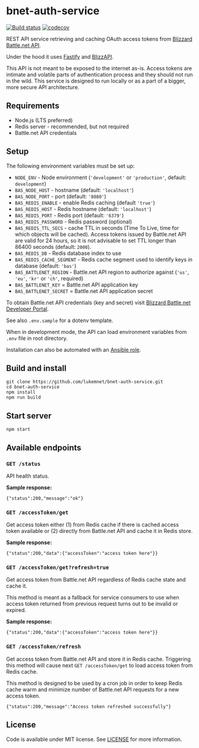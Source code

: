 # bnet-auth-service
[![Build status](https://ci.appveyor.com/api/projects/status/5lunfkv0ot8rh3yt/branch/master?svg=true)](https://ci.appveyor.com/project/lwojcik/bnet-auth-service/branch/master)
[![codecov](https://codecov.io/gh/sc2pte/bnet-auth-service/branch/master/graph/badge.svg?token=sFEmFjKiRo)](https://codecov.io/gh/sc2pte/bnet-auth-service)

REST API service retrieving and caching OAuth access tokens from [Blizzard Battle.net API](https://develop.battle.net/).

Under the hood it uses [Fastify](https://www.fastify.io/) and [BlizzAPI](https://www.npmjs.com/package/blizzapi).

This API is not meant to be exposed to the internet as-is. Access tokens are intimate and volatile parts of authentication process and they should not run in the wild. This service is designed to run locally or as a part of a bigger, more secure API architecture.

## Requirements

* Node.js (LTS preferred)
* Redis server - recommended, but not required
* Battle.net API credentials

## Setup

The following environment variables must be set up:

* `NODE_ENV` - Node environment (`'development'` or `'production'`, default: `development`)
* `BAS_NODE_HOST` - hostname (default: `'localhost'`)
* `BAS_NODE_PORT` - port (default: `'8080'`)
* `BAS_REDIS_ENABLE` - enable Redis caching (default `'true'`)
* `BAS_REDIS_HOST` - Redis hostname (default: `'localhost'`)
* `BAS_REDIS_PORT` - Redis port (default: `'6379'`)
* `BAS_REDIS_PASSWORD` - Redis password (optional)
* `BAS_REDIS_TTL_SECS` - cache TTL in seconds (Time To Live, time for which objects will be cached). Access tokens issued by Battle.net API are valid for 24 hours, so it is not advisable to set TTL longer than 86400 seconds (default: `2000`).
* `BAS_REDIS_DB` - Redis database index to use
* `BAS_REDIS_CACHE_SEGMENT` - Redis cache segment used to identify keys in database (default: `'bas'`)
* `BAS_BATTLENET_REGION` - Battle.net API region to authorize against (`'us'`, `'eu'`, `'kr'` or `'ch'`, required)
* `BAS_BATTLENET_KEY` = Battle.net API application key
* `BAS_BATTLENET_SECRET` = Battle.net API application secret

To obtain Battle.net API credentials (key and secret) visit [Blizzard Battle.net Developer Portal](https://develop.battle.net/access/).

See also `.env.sample` for a dotenv template.

When in development mode, the API can load environment variables from `.env` file in root directory.

Installation can also be automated with an [Ansible role](https://github.com/sc2pte/ansible-role-bnet-auth-service).

## Build and install

```
git clone https://github.com/lukemnet/bnet-auth-service.git
cd bnet-auth-service
npm install
npm run build
```

## Start server

```
npm start
```

## Available endpoints

### `GET /status`

API health status.

**Sample response:**

```
{"status":200,"message":"ok"}
```

### `GET /accessToken/get`

Get access token either (1) from Redis cache if there is cached access token available or (2) directly from Battle.net API and cache it in Redis store.

**Sample response:**

```
{"status":200,"data":{"accessToken":"access token here"}}
```

### `GET /accessToken/get?refresh=true`

Get access token from Battle.net API regardless of Redis cache state and cache it.

This method is meant as a fallback for service consumers to use when access token returned from previous request turns out to be invalid or expired.

**Sample response:**

```
{"status":200,"data":{"accessToken":"access token here"}}
```

### `GET /accessToken/refresh`

Get access token from Battle.net API and store it in Redis cache. Triggering this method will cause next `GET /accessToken/get` to load access token from Redis cache.

This method is designed to be used by a cron job in order to keep Redis cache warm and minimize number of Battle.net API requests for a new access token.

```
{"status":200,"message":"Access token refreshed successfully"}
```

## License

Code is available under MIT license. See [LICENSE](https://raw.githubusercontent.com/lukemnet/bnet-auth-service/master/LICENSE) for more information.

